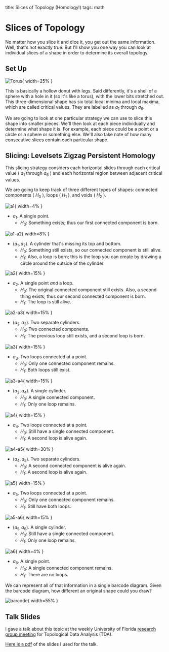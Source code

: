 title: Slices of Topology (Homology!)
tags: math

# Slices of Topology

No matter how you slice it and dice it, you get out the same information. Well, that's not exactly true. But I'll show you one way you can look at individual slices of a shape in order to determine its overall topology.

## Set Up

![Torus](/images/pyramid/torus.jpg "torus"){ width=25% }

This is basically a hollow donut with legs. Said differently, it's a shell of a sphere with a hole in it (so it's like a torus), with the lower bits stretched out. This three-dimensional shape has six total local minima and local maxima, which are called critical values. They are labelled as $a_1$ through $a_6$.

We are going to look at one particular strategy we can use to slice this shape into smaller pieces. We'll then look at each piece individually and determine what shape it is. For example, each piece could be a point or a circle or a sphere or something else. We'll also take note of how many consecutive slices contain each particular shape.

## Slicing: Levelsets Zigzag Persistent Homology

This slicing strategy considers each horizontal slides through each critical value ( $a_1$ through $a_6$ ) and each horizontal region between adjacent critical values. 

We are going to keep track of three different types of shapes: connected components ( $H_0$ ), loops ( $H_1$ ), and voids ( $H_2$ ). 

![a1](/images/pyramid/a1.jpg "a1"){ width=4% }

- $a_1$. A single point.
  - $H_0$: Something exists; thus our first connected component is born.

![a1-a2](/images/pyramid/a1-a2.jpg "a1-a2"){ width=8% }

- $(a_1, a_2)$. A cylinder that's missing its top and bottom.
  - $H_0$: Something still exists, so our connected component is still alive.
  - $H_1$: Also, a loop is born; this is the loop you can create by drawing a circle around the outside of the cylinder.

![a2](/images/pyramid/a2.jpg "a2"){ width=15% }

- $a_2$. A single point _and_ a loop.
  - $H_0$: The original connected component still exists. Also, a second thing exists; thus our second connected component is born.
  - $H_1$: The loop is still alive.

![a2-a3](/images/pyramid/a2-a3.jpg "a2-a3"){ width=15% }

- $(a_2, a_3)$. Two separate cylinders.
  - $H_0$: Two connected components.
  - $H_1$: The previous loop still exists, and a second loop is born.

![a3](/images/pyramid/a3.jpg "a3"){ width=15% }

- $a_3$. Two loops connected at a point.
  - $H_0$: Only one connected component remains.
  - $H_1$: Both loops still exist.

![a3-a4](/images/pyramid/a3-a4.jpg "a3-a4"){ width=15% }

- $(a_3, a_4)$. A single cylinder.
  - $H_0$: A single connected component.
  - $H_1$: Only one loop remains.

![a4](/images/pyramid/a4.jpg "a4"){ width=15% }

- $a_4$. Two loops connected at a point.
  - $H_0$: Still have a single connected component.
  - $H_1$: A second loop is alive again.

![a4-a5](/images/pyramid/a4-a5.jpg "a4-a5"){ width=30% }

- $(a_4, a_5)$. Two separate cylinders.
  - $H_0$: A second connected component is alive again.
  - $H_1$: A second loop is alive again.

![a5](/images/pyramid/a5.jpg "a5"){ width=15% }

- $a_5$. Two loops connected at a point.
  - $H_0$: Only one connected component remains.
  - $H_1$: Still have both loops.

![a5-a6](/images/pyramid/a5-a6.jpg "a5-a6"){ width=15% }

- $(a_5, a_6)$. A single cylinder.
  - $H_0$: Still have a single connected component.
  - $H_1$: Only one loop remains.

![a6](/images/pyramid/a6.jpg "a6"){ width=4% }

- $a_6$. A single point.
  - $H_0$: A single connected component remains.
  - $H_1$: There are no loops.

We can represent all of that information in a single barcode diagram. Given the barcode diagram, how different an original shape could you draw?

![barcode](/images/pyramid/barcode.jpg "barcode"){ width=55% }

## Talk Slides

I gave a talk about this topic at the weekly University of Florida [research group meeting](https://people.clas.ufl.edu/peterbubenik/intro-to-tda/) for Topological Data Analysis (TDA).

[Here is a pdf](/images/Mayer-Vietoris_Pyramid.pdf "slides") of the slides I used for the talk.
